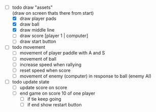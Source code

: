 -[ ] todo draw "assets"  
 (draw on screen thats there from start)
    -[x]  draw player pads    
    -[x]  draw ball   
    -[x]  draw middle line  
    -[ ]  draw score [player 1 | computer]  
    -[ ]  draw start button    
    
-[ ] todo movement 
  -[ ]  movement of player paddle with A and S
  -[ ]  movement of ball
    - [ ] increase speed when rallying
    - [ ] reset speed when score
  -[ ] movement of enemy (computer) in response to ball (enemy AI)
    
-[ ] todo update state
  -[ ] update score on score
  -[ ] end game on score 10 of one player
    - [ ] if tie keep going
    - [ ] if end show restart button
